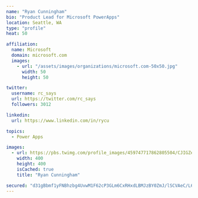 ```yaml
---
name: "Ryan Cunningham"
bio: "Product Lead for Microsoft PowerApps"
location: Seattle, WA
type: "profile"
heat: 50

affiliation:
  name: Microsoft
  domain: microsoft.com
  images:
    - url: "/assets/images/organizations/microsoft.com-50x50.jpg"
      width: 50
      height: 50

twitter:
  username: rc_says
  url: https://twitter.com/rc_says
  followers: 3012

linkedin:
  url: https://www.linkedin.com/in/rycu

topics:
  - Power Apps

images:
  - url: https://pbs.twimg.com/profile_images/459747717862805504/CJIGZejd_400x400.png
    width: 400
    height: 400
    isCached: true
    title: "Ryan Cunningham"

secured: "d31gBbmf1yFNBhzbg4UvwM1F62cP3GLm6CxRHxdLBMJzBY0ZmJ/lSCVAeC/L6Lcnj5Rn/ywOVQFverYYEWz6hln4Tn9c5NOk3N/y1VG1oI8mk7iN/8nhPFr9r8mNhtbFjUyarZiEwSNGFLt56uO9VwX2fxIn/7IS8XNbKFdVjJ5LboSRqLj+2o0+SnJGmPmN1LHF0Yv/TyldpAvofIpOLY0skBSCVkuewMpn9/1ftuEY22y6Vdg1H+sl2OSmC5rbiAiVUBTYZBOuwOumNSdU1bccyBVidSfnkZ8a5NcLL9JAGAq2MMAPlllirS5I2D81ZWvIKHLjgjbjuuq8ZQlKqfK4eiPujFFt75tQ+Os7htqIW4Ncse39RJfUBKYx6PbzN4r9t/8aAnFdQ4QWeAg2YOw/Vw4hg4gFglATluKYyrY=;JlsOwi4vf4COqIAlS5hvKg=="
---
```


